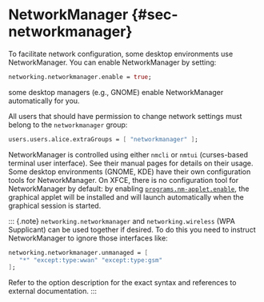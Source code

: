 # NetworkManager {#sec-networkmanager}

To facilitate network configuration, some desktop environments use
NetworkManager. You can enable NetworkManager by setting:

```nix
networking.networkmanager.enable = true;
```

some desktop managers (e.g., GNOME) enable NetworkManager automatically
for you.

All users that should have permission to change network settings must
belong to the `networkmanager` group:

```nix
users.users.alice.extraGroups = [ "networkmanager" ];
```

NetworkManager is controlled using either `nmcli` or `nmtui`
(curses-based terminal user interface). See their manual pages for
details on their usage. Some desktop environments (GNOME, KDE) have
their own configuration tools for NetworkManager. On XFCE, there is no
configuration tool for NetworkManager by default: by enabling
[`programs.nm-applet.enable`](options.html#opt-programs.nm-applet.enable), the graphical applet will be
installed and will launch automatically when the graphical session is
started.

::: {.note}
`networking.networkmanager` and `networking.wireless` (WPA Supplicant)
can be used together if desired. To do this you need to instruct
NetworkManager to ignore those interfaces like:

```nix
networking.networkmanager.unmanaged = [
   "*" "except:type:wwan" "except:type:gsm"
];
```

Refer to the option description for the exact syntax and references to
external documentation.
:::
